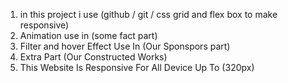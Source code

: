 <!-- بِسْمِ ٱللَّٰهِ ٱلرَّحْمَٰنِ ٱلرَّحِيمِ, -->

1. in this project i use (github / git / css grid and flex box to make responsive)
2. Animation use in (some fact part)
3. Filter and hover Effect Use In (Our Sponspors part)
4. Extra Part (Our Constructed Works)
5. This Website Is Responsive For All Device Up To (320px)
